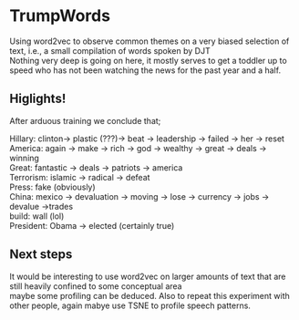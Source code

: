 # TrumpWords

Using word2vec to observe common themes on a very biased selection of text, i.e., a small compilation of words spoken by DJT  
Nothing very deep is going on here, it mostly serves to get a toddler up to speed who has not been watching the news for 
the past year and a half.

## Higlights!

After arduous training we conclude that;

Hillary: clinton-> plastic (???)-> beat -> leadership -> failed -> her -> reset  
America:  again -> make -> rich -> god -> wealthy -> great -> deals -> winning  
Great: fantastic -> deals -> patriots -> america  
Terrorism: islamic -> radical -> defeat  
Press: fake (obviously)  
China: mexico -> devaluation -> moving -> lose -> currency -> jobs -> devalue ->trades  
build: wall (lol)  
President: Obama -> elected (certainly true)  




## Next steps

It would be interesting to use word2vec on larger amounts of text that are still heavily confined to some conceptual area  
maybe some profiling can be deduced. Also to repeat this experiment with other people, again mabye use TSNE to profile speech 
patterns.
